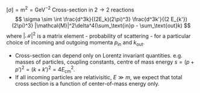 
$[\sigma] = \text{m}^2 = \text{GeV}^{-2}$
Cross-section in $2\rightarrow 2$ reactions
$$
\sigma \sim \int \frac{d^3k}{(2E_k)(2\pi)^3} \frac{d^3k'}{(2 E_{k'})(2\pi)^3} |\mathcal{M}|^2\delta^4(\sum_\text{in}p - \sum_\text{out}k)
$$
where $|\mathcal{M}|^2$ is a matrix element - probability of scattering - for a particular choice of incoming and outgoing momenta $p_\text{in}$ and $k_\text{out}$.

- Cross-section can depend only on Lorentz invariant quantities. e.g. masses of particles, coupling constants, centre of mass energy $s = (p+p')^2 = (k+k')^2=4E_\text{cm}^2$.
- If all incoming particles are relativisitic, $E\gg m$, we expect that total cross section is a function of center-of-mass energy only.